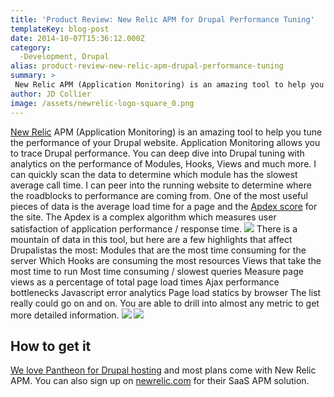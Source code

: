 ```yaml
---
title: 'Product Review: New Relic APM for Drupal Performance Tuning'
templateKey: blog-post
date: 2014-10-07T15:36:12.000Z
category: 
  -Development, Drupal
alias: product-review-new-relic-apm-drupal-performance-tuning
summary: > 
 New Relic APM (Application Monitoring) is an amazing tool to help you tune the performance of your Drupal website.
author: JD Collier
image: /assets/newrelic-logo-square_0.png
---
```


[New Relic](http://newrelic.com/) APM (Application Monitoring) is an amazing tool to help you tune the performance of your Drupal website. Application Monitoring allows you to trace Drupal performance. You can deep dive into Drupal tuning with analytics on the performance of Modules, Hooks, Views and much more. I can quickly scan the data to determine which module has the slowest average call time. I can peer into the running website to determine where the roadblocks to performance are coming from. One of the most useful pieces of data is the average load time for a page and the [Apdex score](https://en.wikipedia.org/wiki/Apdex) for the site. The Apdex is a complex algorithm which measures user satisfaction of application performance / response time. ![](/assets/screenshot_2014-10-07_10.35.22.png) There is a mountain of data in this tool, but here are a few highlights that affect Drupalistas the most: Modules that are the most time consuming for the server Which Hooks are consuming the most resources Views that take the most time to run Most time consuming / slowest queries Measure page views as a percentage of total page load times Ajax performance bottlenecks Javascript error analytics Page load statics by browser The list really could go on and on. You are able to drill into almost any metric to get more detailed information. ![](/assets/screenshot_2014-10-07_09.57.58.png) ![](/assets/screenshot_2014-10-07_10.15.43_0.png)

How to get it
-------------

[We love Pantheon for Drupal hosting](/blog/02/25/2014/why-i-love-pantheon-drupal-hosting) and most plans come with New Relic APM. You can also sign up on [newrelic.com](http://newrelic.com/) for their SaaS APM solution.